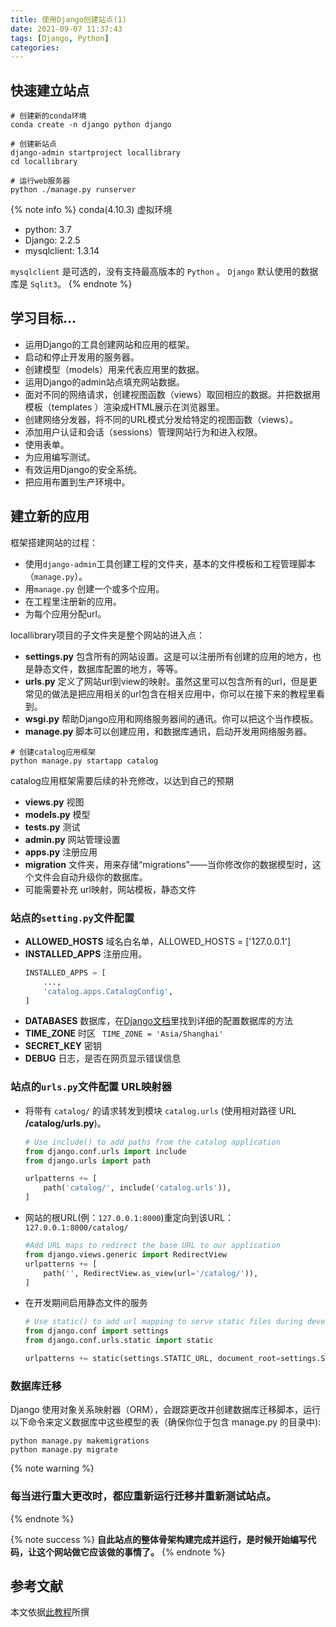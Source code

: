 ```yaml
---
title: 使用Django创建站点(1)
date: 2021-09-07 11:37:43
tags: [Django, Python]
categories: 
---
```


## 快速建立站点
```shell
# 创建新的conda环境
conda create -n django python django

# 创建新站点
django-admin startproject locallibrary
cd locallibrary

# 运行web服务器
python ./manage.py runserver
```
<!-- more -->
{% note info  %}
conda(4.10.3) 虚拟环境
- python: 3.7
- Django: 2.2.5
- mysqlclient: 1.3.14

`mysqlclient` 是可选的，没有支持最高版本的 `Python` 。 `Django` 默认使用的数据库是 `Sqlit3`。
{% endnote %}

## 学习目标...
- 运用Django的工具创建网站和应用的框架。
- 启动和停止开发用的服务器。
- 创建模型（models）用来代表应用里的数据。
- 运用Django的admin站点填充网站数据。
- 面对不同的网络请求，创建视图函数（views）取回相应的数据。并把数据用模板（templates ）渲染成HTML展示在浏览器里。
- 创建网络分发器，将不同的URL模式分发给特定的视图函数（views）。
- 添加用户认证和会话（sessions）管理网站行为和进入权限。
- 使用表单。
- 为应用编写测试。
- 有效运用Django的安全系统。
- 把应用布置到生产环境中。

## 建立新的应用
框架搭建网站的过程：
- 使用`django-admin`工具创建工程的文件夹，基本的文件模板和工程管理脚本（`manage.py`）。
- 用`manage.py` 创建一个或多个应用。
- 在工程里注册新的应用。
- 为每个应用分配url。

locallibrary项目的子文件夹是整个网站的进入点：
- **settings.py** 包含所有的网站设置。这是可以注册所有创建的应用的地方，也是静态文件，数据库配置的地方，等等。
- **urls.py** 定义了网站url到view的映射。虽然这里可以包含所有的url，但是更常见的做法是把应用相关的url包含在相关应用中，你可以在接下来的教程里看到。
- **wsgi.py** 帮助Django应用和网络服务器间的通讯。你可以把这个当作模板。
- **manage.py** 脚本可以创建应用，和数据库通讯，启动开发用网络服务器。

```shell
# 创建catalog应用框架
python manage.py startapp catalog
```
catalog应用框架需要后续的补充修改，以达到自己的预期
- **views.py** 视图
- **models.py** 模型
- **tests.py** 测试
- **admin.py** 网站管理设置
- **apps.py** 注册应用
- **migration** 文件夹，用来存储“migrations”——当你修改你的数据模型时，这个文件会自动升级你的数据库。
- 可能需要补充 url映射，网站模板，静态文件 


### 站点的`setting.py`文件配置
- **ALLOWED_HOSTS** 域名白名单，ALLOWED_HOSTS = ['127.0.0.1']
- **INSTALLED_APPS** 注册应用。
    ```python
    INSTALLED_APPS = [
        ...,
        'catalog.apps.CatalogConfig',
    ]
    ```
- **DATABASES** 数据库，在[Django文档](https://docs.djangoproject.com/en/3.2/ref/settings/#databases)里找到详细的配置数据库的方法
- **TIME_ZONE** 时区 ` TIME_ZONE = 'Asia/Shanghai'`
- **SECRET_KEY** 密钥
- **DEBUG** 日志，是否在网页显示错误信息


### 站点的`urls.py`文件配置 URL映射器
- 将带有 `catalog/` 的请求转发到模块 `catalog.urls` (使用相对路径 URL **/catalog/urls.py**)。
    ```python
    # Use include() to add paths from the catalog application
    from django.conf.urls import include
    from django.urls import path

    urlpatterns += [
        path('catalog/', include('catalog.urls')),
    ]
    ```
- 网站的根URL(例：`127.0.0.1:8000`)重定向到该URL：`127.0.0.1:8000/catalog/`
    ```python
    #Add URL maps to redirect the base URL to our application
    from django.views.generic import RedirectView
    urlpatterns += [
        path('', RedirectView.as_view(url='/catalog/')),
    ]
    ```
- 在开发期间启用静态文件的服务
    ```python
    # Use static() to add url mapping to serve static files during development (only)
    from django.conf import settings
    from django.conf.urls.static import static

    urlpatterns += static(settings.STATIC_URL, document_root=settings.STATIC_ROOT)
    ```

### 数据库迁移
Django 使用对象关系映射器（ORM），会跟踪更改并创建数据库迁移脚本，运行以下命令来定义数据库中这些模型的表（确保你位于包含 manage.py 的目录中):
```shell
python manage.py makemigrations
python manage.py migrate
```

{% note warning %}
### 每当进行重大更改时，都应重新运行迁移并重新测试站点。
{% endnote %}

{% note success  %}
**自此站点的整体骨架构建完成并运行，是时候开始编写代码，让这个网站做它应该做的事情了。**
{% endnote %}

## 参考文献
本文依据[此教程](https://developer.mozilla.org/zh-CN/docs/learn/Server-side/Django)所撰 